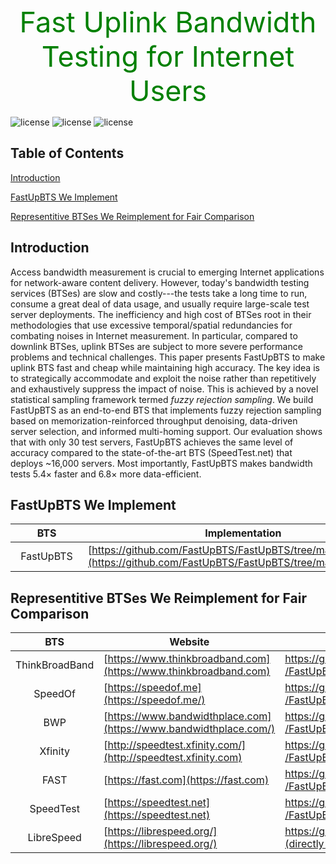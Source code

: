 <head>
    <script src="https://cdn.mathjax.org/mathjax/latest/MathJax.js?config=TeX-AMS-MML_HTMLorMML" type="text/javascript"></script>
    <script type="text/x-mathjax-config">
        MathJax.Hub.Config({
            tex2jax: {
            skipTags: ['script', 'noscript', 'style', 'textarea', 'pre'],
            inlineMath: [['$','$']]
            }
        });
    </script>
</head>
<br />
<center style="font-size:45px;color:green;"> Fast Uplink Bandwidth Testing for Internet Users </center>

![license](https://img.shields.io/badge/platform-web-green "Web")
![license](https://img.shields.io/badge/Version-Beta-yellow "Version")
![license](https://img.shields.io/badge/Licence-Apache%202.0-blue.svg "Apache")

## Table of Contents
[Introduction](#introduction)

[FastUpBTS We Implement](#fastupbts-we-implement)

[Representitive BTSes We Reimplement for Fair Comparison](#representitive-btses-we-reimplement-for-fair-comparison)

## Introduction
Access bandwidth measurement is crucial to emerging Internet applications for network-aware content delivery.
However, today's bandwidth testing services (BTSes) are slow and costly---the tests take a long time to run, consume a great deal of data usage, and usually require large-scale test server deployments.
The inefficiency and high cost of BTSes root in their methodologies that use excessive temporal/spatial redundancies for combating noises in Internet measurement.
In particular, compared to downlink BTSes, uplink BTSes are subject to more severe performance problems and technical challenges.
This paper presents FastUpBTS to make uplink BTS fast and cheap while maintaining high accuracy.
The key idea is to strategically accommodate and exploit the noise rather than repetitively and exhaustively suppress the impact of noise.
This is achieved by a novel statistical sampling framework termed *fuzzy rejection sampling*.
We build FastUpBTS as an end-to-end BTS that implements fuzzy rejection sampling based on memorization-reinforced throughput denoising, data-driven server selection, and informed multi-homing support.
Our evaluation shows that with only 30 test servers, FastUpBTS achieves the same level of accuracy compared to the state-of-the-art BTS (SpeedTest.net) that deploys ~16,000 servers.
Most importantly, FastUpBTS makes bandwidth tests 5.4$\times$ faster and 6.8$\times$ more data-efficient.

## FastUpBTS We Implement


<style>
table th:nth-of-type(1) {
    width: 100px;
    max-width:100px;
    min-width:100px;
}
</style>

|BTS|Implementation|
|:----:|------|
|FastUpBTS|[https://github.com/FastUpBTS/FastUpBTS/tree/main/FastUpBTS](https://github.com/FastUpBTS/FastUpBTS/tree/main/FastUpBTS)|

## Representitive BTSes We Reimplement for Fair Comparison
<style>
table th:first-of-type {
    width: 20%;
}
table th:nth-of-type(2) {
    width: 40%;
}
table th:nth-of-type(3) {
    width: 40%;
}
</style>
|BTS|Website|Implementation|
|:----:|------|------|
|ThinkBroadBand|[https://www.thinkbroadband.com](https://www.thinkbroadband.com)|[https://github.com/FastUpBTS<br>/FastUpBTS/tree/main/TBB](https://github.com/FastUpBTS/FastUpBTS/tree/main/TBB)|
|SpeedOf|[https://speedof.me](https://speedof.me/)|[https://github.com/FastUpBTS<br>/FastUpBTS/tree/main/SpeedOf.me](https://github.com/FastUpBTS/FastUpBTS/tree/main/SpeedOf.me)|
|BWP|[https://www.bandwidthplace.com](https://www.bandwidthplace.com/)|[https://github.com/FastUpBTS<br>/FastUpBTS/tree/main/BWP](https://github.com/FastUpBTS/FastUpBTS/tree/main/BWP)|
|Xfinity|[http://speedtest.xfinity.com/](http://speedtest.xfinity.com)|[https://github.com/FastUpBTS<br>/FastUpBTS/tree/main/XFinity](https://github.com/FastUpBTS/FastUpBTS/tree/main/XFinity)|
|FAST|[https://fast.com](https://fast.com)|[https://github.com/FastUpBTS<br>/FastUpBTS/tree/main/FAST.com](https://github.com/FastUpBTS/FastUpBTS/tree/main/FAST.com)|
|SpeedTest|[https://speedtest.net](https://speedtest.net)|[https://github.com/FastUpBTS<br>/FastUpBTS/tree/main/SpeedTest.net](https://github.com/FastUpBTS/FastUpBTS/tree/main/SpeedTest.net)|
|LibreSpeed|[https://librespeed.org/](https://librespeed.org/)|[https://github.com/librespeed/speedtest<br>(directly use the open-source version)](https://github.com/librespeed/speedtest)|